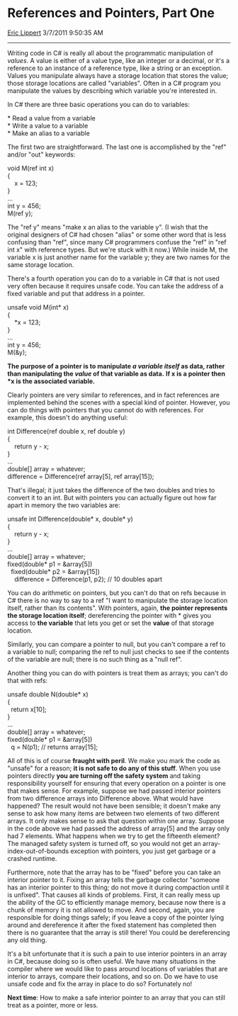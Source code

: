 <div id="page">

# References and Pointers, Part One

[Eric Lippert](https://social.msdn.microsoft.com/profile/Eric%20Lippert) 3/7/2011 9:50:35 AM

-----

<div id="content">

<div class="mine">

Writing code in C\# is really all about the programmatic manipulation of *values*. A value is either of a value type, like an integer or a decimal, or it's a reference to an instance of a reference type, like a string or an exception. Values you manipulate always have a storage location that stores the value; those storage locations are called "variables". Often in a C\# program you manipulate the values by describing which variable you're interested in.

In C\# there are three basic operations you can do to variables:

\* Read a value from a variable  
\* Write a value to a variable  
\* Make an alias to a variable

The first two are straightforward. The last one is accomplished by the "ref" and/or "out" keywords:

<span class="code"> </span>

void M(ref int x)  
{  
    x = 123;  
}  
...  
int y = 456;  
M(ref y);

The "ref y" means "make x an alias to the variable y". (I wish that the original designers of C\# had chosen "alias" or some other word that is less confusing than "ref", since many C\# programmers confuse the "ref" in "ref int x" with reference types. But we're stuck with it now.) While inside M, the variable x is just another name for the variable y; they are two names for the same storage location.

There's a fourth operation you can do to a variable in C\# that is not used very often because it requires unsafe code. You can take the address of a fixed variable and put that address in a pointer.

<span class="code"> </span>

unsafe void M(int\* x)  
{  
    \*x = 123;  
}  
...  
int y = 456;  
M(\&y);

**The purpose of a pointer is to manipulate *a variable itself* as data, rather than manipulating the *value* of that variable as data.** **If x is a pointer then \*x is the associated variable.**

Clearly pointers are very similar to references, and in fact references are implemented behind the scenes with a special kind of pointer. However, you can do things with pointers that you cannot do with references. For example, this doesn't do anything useful:

<span class="code"> </span>

int Difference(ref double x, ref double y)  
{  
    return y - x;  
}  
...  
double\[\] array = whatever;  
difference = Difference(ref array\[5\], ref array\[15\]);

That's illegal; it just takes the difference of the two doubles and tries to convert it to an int. But with pointers you can actually figure out how far apart in memory the two variables are:

<span class="code"> </span>

unsafe int Difference(double\* x, double\* y)  
{  
    return y - x;  
}  
...  
double\[\] array = whatever;  
fixed(double\* p1 = \&array\[5\])  
  fixed(double\* p2 = \&array\[15\])  
    difference = Difference(p1, p2); // 10 doubles apart

You can do arithmetic on pointers, but you can't do that on refs because in C\# there is no way to say to a ref "I want to manipulate the storage location itself, rather than its contents". With pointers, again, **the pointer represents the storage location itself**; dereferencing the pointer with \* gives you access to **the variable** that lets you get or set the **value** of that storage location.

Similarly, you can compare a pointer to null, but you can't compare a ref to a variable to null; comparing the ref to null just checks to see if the contents of the variable are null; there is no such thing as a "null ref".

Another thing you can do with pointers is treat them as arrays; you can't do that with refs:

<span class="code"> </span>

unsafe double N(double\* x)  
{  
  return x\[10\];  
}  
...  
double\[\] array = whatever;  
fixed(double\* p1 = \&array\[5\])  
  q = N(p1); // returns array\[15\];

All of this is of course **fraught with peril**. We make you mark the code as "unsafe" for a reason; **it is not safe to do any of this stuff**. When you use pointers directly **you are turning off the safety system** and taking responsibility yourself for ensuring that every operation on a pointer is one that makes sense. For example, suppose we had passed interior pointers from two difference arrays into Difference above. What would have happened? The result would not have been sensible; it doesn't make any sense to ask how many items are between two elements of two different arrays. It only makes sense to ask that question within one array. Suppose in the code above we had passed the address of array\[5\] and the array only had 7 elements. What happens when we try to get the fifteenth element? The managed safety system is turned off, so you would not get an array-index-out-of-bounds exception with pointers, you just get garbage or a crashed runtime.

Furthermore, note that the array has to be "fixed" before you can take an interior pointer to it. Fixing an array tells the garbage collector "someone has an interior pointer to this thing; do not move it during compaction until it is unfixed". That causes all kinds of problems. First, it can really mess up the ability of the GC to efficiently manage memory, because now there is a chunk of memory it is not allowed to move. And second, again, you are responsible for doing things safely; if you leave a copy of the pointer lying around and dereference it after the fixed statement has completed then there is no guarantee that the array is still there\! You could be dereferencing any old thing.

It's a bit unfortunate that it is such a pain to use interior pointers in an array in C\#, because doing so is often useful. We have many situations in the compiler where we would like to pass around locations of variables that are interior to arrays, compare their locations, and so on. Do we have to use unsafe code and fix the array in place to do so? Fortunately no\!

**Next time**: How to make a safe interior pointer to an array that you can still treat as a pointer, more or less.

</div>

</div>

</div>

